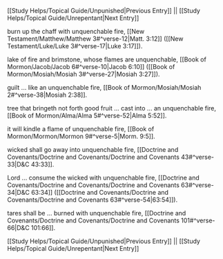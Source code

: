 [[Study Helps/Topical Guide/Unpunished|Previous Entry]]  ||  [[Study Helps/Topical Guide/Unrepentant|Next Entry]]

 burn up the chaff with unquenchable fire, [[New Testament/Matthew/Matthew 3#^verse-12|Matt. 3:12]] ([[New Testament/Luke/Luke 3#^verse-17|Luke 3:17]]).

 lake of fire and brimstone, whose flames are unquenchable, [[Book of Mormon/Jacob/Jacob 6#^verse-10|Jacob 6:10]] ([[Book of Mormon/Mosiah/Mosiah 3#^verse-27|Mosiah 3:27]]).

 guilt ... like an unquenchable fire, [[Book of Mormon/Mosiah/Mosiah 2#^verse-38|Mosiah 2:38]].

 tree that bringeth not forth good fruit ... cast into ... an unquenchable fire, [[Book of Mormon/Alma/Alma 5#^verse-52|Alma 5:52]].

 it will kindle a flame of unquenchable fire, [[Book of Mormon/Mormon/Mormon 9#^verse-5|Morm. 9:5]].

 wicked shall go away into unquenchable fire, [[Doctrine and Covenants/Doctrine and Covenants/Doctrine and Covenants 43#^verse-33|D&C 43:33]].

 Lord ... consume the wicked with unquenchable fire, [[Doctrine and Covenants/Doctrine and Covenants/Doctrine and Covenants 63#^verse-34|D&C 63:34]] ([[Doctrine and Covenants/Doctrine and Covenants/Doctrine and Covenants 63#^verse-54|63:54]]).

 tares shall be ... burned with unquenchable fire, [[Doctrine and Covenants/Doctrine and Covenants/Doctrine and Covenants 101#^verse-66|D&C 101:66]].

[[Study Helps/Topical Guide/Unpunished|Previous Entry]]  ||  [[Study Helps/Topical Guide/Unrepentant|Next Entry]]